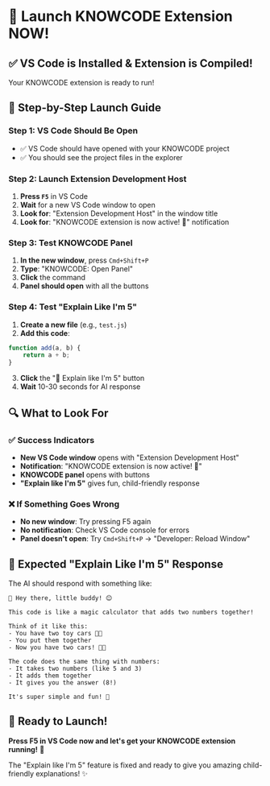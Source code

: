 # 🚀 Launch KNOWCODE Extension NOW!

## ✅ **VS Code is Installed & Extension is Compiled!**

Your KNOWCODE extension is ready to run!

## 🎯 **Step-by-Step Launch Guide**

### **Step 1: VS Code Should Be Open**
- ✅ VS Code should have opened with your KNOWCODE project
- ✅ You should see the project files in the explorer

### **Step 2: Launch Extension Development Host**
1. **Press `F5`** in VS Code
2. **Wait** for a new VS Code window to open
3. **Look for**: "Extension Development Host" in the window title
4. **Look for**: "KNOWCODE extension is now active! 🎉" notification

### **Step 3: Test KNOWCODE Panel**
1. **In the new window**, press `Cmd+Shift+P`
2. **Type**: "KNOWCODE: Open Panel"
3. **Click** the command
4. **Panel should open** with all the buttons

### **Step 4: Test "Explain Like I'm 5"**
1. **Create a new file** (e.g., `test.js`)
2. **Add this code**:
```javascript
function add(a, b) {
    return a + b;
}
```
3. **Click** the "👶 Explain like I'm 5" button
4. **Wait** 10-30 seconds for AI response

## 🔍 **What to Look For**

### **✅ Success Indicators**
- **New VS Code window** opens with "Extension Development Host"
- **Notification**: "KNOWCODE extension is now active! 🎉"
- **KNOWCODE panel** opens with buttons
- **"Explain like I'm 5"** gives fun, child-friendly response

### **❌ If Something Goes Wrong**
- **No new window**: Try pressing F5 again
- **No notification**: Check VS Code console for errors
- **Panel doesn't open**: Try `Cmd+Shift+P` → "Developer: Reload Window"

## 🎈 **Expected "Explain Like I'm 5" Response**

The AI should respond with something like:
```
🤖 Hey there, little buddy! 😊

This code is like a magic calculator that adds two numbers together! 

Think of it like this:
- You have two toy cars 🚗🚗
- You put them together 
- Now you have two cars! 🚗🚗

The code does the same thing with numbers:
- It takes two numbers (like 5 and 3)
- It adds them together 
- It gives you the answer (8!)

It's super simple and fun! 🎉
```

## 🚀 **Ready to Launch!**

**Press F5 in VS Code now and let's get your KNOWCODE extension running!** 🎉

The "Explain like I'm 5" feature is fixed and ready to give you amazing child-friendly explanations! ✨
